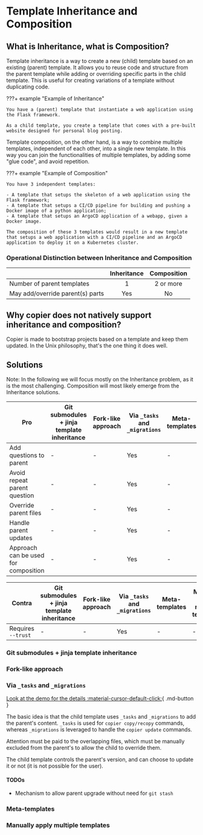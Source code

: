 # Template Inheritance and Composition

## What is Inheritance, what is Composition?

Template inheritance is a way to create a new (child) template based on an existing
(parent) template. It allows you to reuse code and structure from the parent template
while adding or overriding specific parts in the child template. This is useful for
creating variations of a template without duplicating code.

???+ example "Example of Inheritance"

    You have a (parent) template that instantiate a web application using the Flask framework.

    As a child template, you create a template that comes with a pre-built website designed for personal blog posting.

Template composition, on the other hand, is a way to combine multiple templates,
independent of each other, into a single new template. In this way you can join the
functionalities of multiple templates, by adding some "glue code", and avoid repetition.

???+ example "Example of Composition"

    You have 3 independent templates:

    - A template that setups the skeleton of a web application using the Flask framework;
    - A template that setups a CI/CD pipeline for building and pushing a Docker image of a python application;
    - A template that setups an ArgoCD application of a webapp, given a Docker image.

    The composition of these 3 templates would result in a new template that setups a web application with a CI/CD pipeline and an ArgoCD application to deploy it on a Kubernetes cluster.

### Operational Distinction between Inheritance and Composition

|                                  | Inheritance | Composition |
| -------------------------------- | :---------: | :---------: |
| Number of parent templates       |      1      |  2 or more  |
| May add/override parent(s) parts |     Yes     |     No      |

## Why copier does not natively support inheritance and composition?

Copier is made to bootstrap projects based on a template and keep them updated. In the
Unix philosophy, that's the one thing it does well.

## Solutions

Note: In the following we will focus mostly on the Inheritance problem, as it is the
most challenging. Composition will most likely emerge from the Inheritance solutions.

| Pro                                  | Git submodules + jinja template inheritance | Fork-like approach | Via `_tasks` and `_migrations` | Meta-templates | Manually apply multiple templates |
| ------------------------------------ | ------------------------------------------- | ------------------ | ------------------------------ | -------------- | --------------------------------- |
| Add questions to parent              | -                                           | -                  | Yes                            | -              | -                                 |
| Avoid repeat parent question         | -                                           | -                  | Yes                            | -              | -                                 |
| Override parent files                | -                                           | -                  | Yes                            | -              | -                                 |
| Handle parent updates                | -                                           | -                  | Yes                            | -              | -                                 |
| Approach can be used for composition | -                                           | -                  | Yes                            | -              | Yes                               |

| Contra             | Git submodules + jinja template inheritance | Fork-like approach | Via `_tasks` and `_migrations` | Meta-templates | Manually apply multiple templates |
| ------------------ | ------------------------------------------- | ------------------ | ------------------------------ | -------------- | --------------------------------- |
| Requires `--trust` | -                                           | -                  | Yes                            | -              | -                                 |

### Git submodules + jinja template inheritance

<!-- TODO: Add content-->

### Fork-like approach

<!-- TODO: Add content-->

### Via `_tasks` and `_migrations`

[Look at the demo for the details :material-cursor-default-click:](https://github.com/francesco086/copier-inheritance-via-task-and-migration-demo-child#){
.md-button }

The basic idea is that the child template uses `_tasks` and `_migrations` to add the
parent's content. `_tasks` is used for `copier copy/recopy` commands, whereas
`_migrations` is leveraged to handle the `copier update` commands.

Attention must be paid to the overlapping files, which must be manually excluded from
the parent's to allow the child to override them.

The child template controls the parent's version, and can choose to update it or not (it
is not possible for the user).

#### TODOs

-   Mechanism to allow parent upgrade without need for `git stash`

### Meta-templates

<!-- TODO: Add content, see https://github.com/copier-org/copier/issues/934#issuecomment-1405492635-->

### Manually apply multiple templates

<!-- TODO: Add content, see https://copier.readthedocs.io/en/stable/configuring/#applying-multiple-templates-to-the-same-subproject -->
